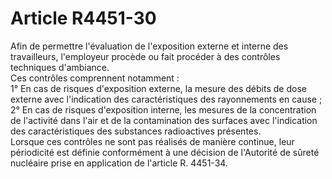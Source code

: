 # Article R4451-30

Afin de permettre l'évaluation de l'exposition externe et interne des travailleurs, l'employeur procède ou fait procéder à des contrôles techniques d'ambiance.   
Ces contrôles comprennent notamment :   
1° En cas de risques d'exposition externe, la mesure des débits de dose externe avec l'indication des caractéristiques des rayonnements en cause ;   
2° En cas de risques d'exposition interne, les mesures de la concentration de l'activité dans l'air et de la contamination des surfaces avec l'indication des caractéristiques des substances radioactives présentes.   
Lorsque ces contrôles ne sont pas réalisés de manière continue, leur périodicité est définie conformément à une décision de l'Autorité de sûreté nucléaire prise en application de l'article R. 4451-34.